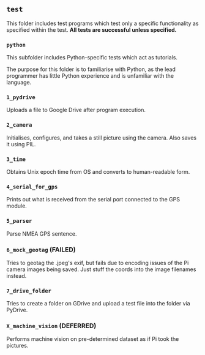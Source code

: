 ## `test`

This folder includes test programs which test only a specific functionality as specified within the test. **All tests are successful unless specified.**

### `python`

This subfolder includes Python-specific tests which act as tutorials. 

The purpose for this folder is to familiarise with Python, as the lead programmer has little Python experience and is unfamiliar with the language.

### `1_pydrive`

Uploads a file to Google Drive after program execution.

### `2_camera`

Initialises, configures, and takes a still picture using the camera. Also saves it using PIL.

### `3_time`

Obtains Unix epoch time from OS and converts to human-readable form.

### `4_serial_for_gps`

Prints out what is received from the serial port connected to the GPS module.

### `5_parser`

Parse NMEA GPS sentence.

### `6_mock_geotag` (FAILED)

Tries to geotag the .jpeg's exif, but fails due to encoding issues of the Pi camera images being saved. Just stuff the coords into the image filenames instead.

### `7_drive_folder`

Tries to create a folder on GDrive and upload a test file into the folder via PyDrive.

### `X_machine_vision` (DEFERRED)

Performs machine vision on pre-determined dataset as if Pi took the pictures.